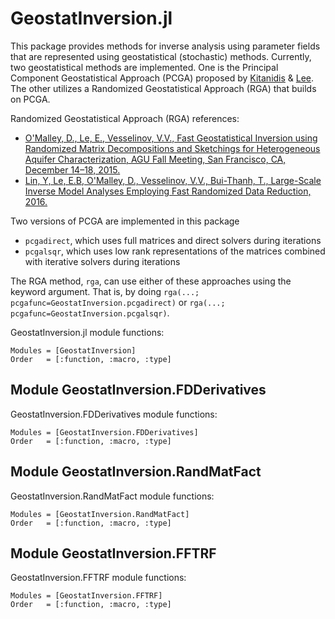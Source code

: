 # GeostatInversion.jl

This package provides methods for inverse analysis using parameter fields that are represented using geostatistical (stochastic) methods.
Currently, two geostatistical methods are implemented.
One is the Principal Component Geostatistical Approach (PCGA) proposed by [Kitanidis](http://dx.doi.org/10.1002/2013WR014630) & [Lee](http://dx.doi.org/10.1002/2014WR015483).
The other utilizes a Randomized Geostatistical Approach (RGA) that builds on PCGA.

Randomized Geostatistical Approach (RGA) references:

- [O'Malley, D., Le, E., Vesselinov, V.V., Fast Geostatistical Inversion using Randomized Matrix Decompositions and Sketchings for Heterogeneous Aquifer Characterization, AGU Fall Meeting, San Francisco, CA, December 14–18, 2015.](http://adsabs.harvard.edu/abs/2015AGUFM.T31E..03O)
- [Lin, Y, Le, E.B, O'Malley, D., Vesselinov, V.V., Bui-Thanh, T., Large-Scale Inverse Model Analyses Employing Fast Randomized Data Reduction, 2016.](https://doi.org/10.1002/2016WR020299)

Two versions of PCGA are implemented in this package

- `pcgadirect`, which uses full matrices and direct solvers during iterations
- `pcgalsqr`, which uses low rank representations of the matrices combined with iterative solvers during iterations

The RGA method, `rga`, can use either of these approaches using the keyword argument. That is, by doing `rga(...; pcgafunc=GeostatInversion.pcgadirect)` or `rga(...; pcgafunc=GeostatInversion.pcgalsqr)`.

GeostatInversion.jl module functions:

```@autodocs
Modules = [GeostatInversion]
Order   = [:function, :macro, :type]
```

## Module GeostatInversion.FDDerivatives

GeostatInversion.FDDerivatives module functions:

```@autodocs
Modules = [GeostatInversion.FDDerivatives]
Order   = [:function, :macro, :type]
```

## Module GeostatInversion.RandMatFact

GeostatInversion.RandMatFact module functions:

```@autodocs
Modules = [GeostatInversion.RandMatFact]
Order   = [:function, :macro, :type]
```

## Module GeostatInversion.FFTRF

GeostatInversion.FFTRF module functions:

```@autodocs
Modules = [GeostatInversion.FFTRF]
Order   = [:function, :macro, :type]
```

